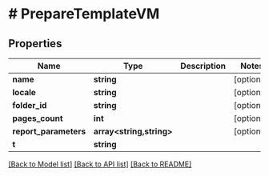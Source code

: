 # # PrepareTemplateVM

## Properties

Name | Type | Description | Notes
------------ | ------------- | ------------- | -------------
**name** | **string** |  | [optional]
**locale** | **string** |  | [optional]
**folder_id** | **string** |  | [optional]
**pages_count** | **int** |  | [optional]
**report_parameters** | **array<string,string>** |  | [optional]
**t** | **string** |  |

[[Back to Model list]](../../README.md#models) [[Back to API list]](../../README.md#endpoints) [[Back to README]](../../README.md)

